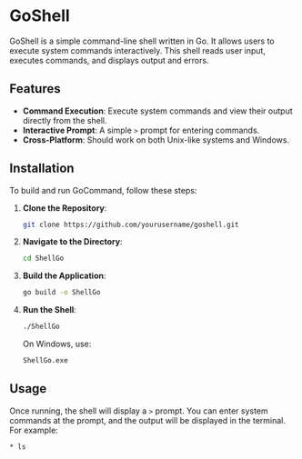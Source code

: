 # GoShell

GoShell is a simple command-line shell written in Go. It allows users to execute system commands interactively. This shell reads user input, executes commands, and displays output and errors.

## Features

- **Command Execution**: Execute system commands and view their output directly from the shell.
- **Interactive Prompt**: A simple `>` prompt for entering commands.
- **Cross-Platform**: Should work on both Unix-like systems and Windows.

## Installation

To build and run GoCommand, follow these steps:

1. **Clone the Repository**:
    ```bash
    git clone https://github.com/yourusername/goshell.git
    ```

2. **Navigate to the Directory**:
    ```bash
    cd ShellGo
    ```

3. **Build the Application**:
    ```bash
    go build -o ShellGo
    ```

4. **Run the Shell**:
    ```bash
    ./ShellGo
    ```

   On Windows, use:
    ```bash
    ShellGo.exe
    ```

## Usage

Once running, the shell will display a `>` prompt. You can enter system commands at the prompt, and the output will be displayed in the terminal. For example:

```bash
* ls
